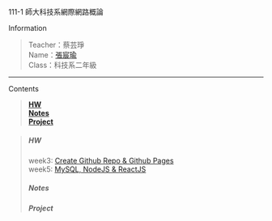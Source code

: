 111-1 師大科技系網際網路概論

 Information
> Teacher：蔡芸琤 <br />
> Name：[張宸瑜](https://chenyuuuch.github.io/Web/my%20page/) <br />
> Class：科技系二年級

---

Contents
> **[HW](#hw)** <br />
> **[Notes](#notes)** <br />
> **[Project](#project)** <br />


> ##### HW 
> week3: [Create Github Repo & Github Pages](https://youtu.be/QZXqN3FKSSw) <br />
> week5: [MySQL, NodeJS & ReactJS](https://youtu.be/3gw1w7tU7U8) <br />
> ##### Notes
> ##### Project
